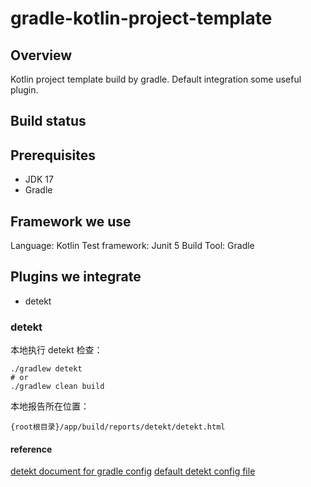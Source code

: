 # gradle-kotlin-project-template
## Overview
Kotlin project template build by gradle. Default integration some useful plugin.

## Build status

## Prerequisites
- JDK 17
- Gradle
## Framework we use
Language: Kotlin
Test framework: Junit 5
Build Tool: Gradle

## Plugins we integrate
- detekt

### detekt
本地执行 detekt 检查：
```shell
./gradlew detekt 
# or
./gradlew clean build
```
本地报告所在位置：
```shell
{root根目录}/app/build/reports/detekt/detekt.html
```
#### reference
[detekt document for gradle config](https://detekt.dev/docs/gettingstarted/gradle)
[default detekt config file](https://github.com/detekt/detekt/blob/main/detekt-core/src/main/resources/default-detekt-config.yml)